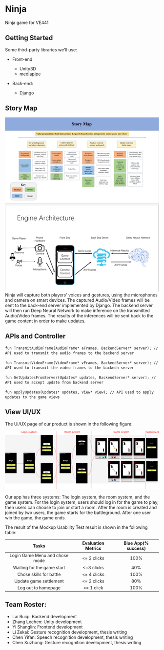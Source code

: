 # Ninja
Ninja game for VE441



## Getting Started

Some third-party libraries we'll use:

- Front-end:

    - Unity3D

    * mediapipe

- Back-end:

    - Django

        

## Story Map
![](assets/story_map.png)
![](assets/engine.png)
Ninja will capture both players' voices and gestures, using the microphones and camera on smart devices. The captured Audio/Video frames will be sent to the back-end server implemented by Django. The backend server will then run Deep Neural Network to make inference on the transmitted Audio/Video frames. The results of the inferences will be sent back to the game content in order to make updates.



## APIs and Controller
```
fun TransmitAudioFrame(AudioFrame* aFrames, BackendServer* server); // API used to transmit the audio frames to the backend server

fun TransmitVideoFrame(VideoFrame* vFrames, BackendServer* server); // API used to transmit the video frames to the backedn server

fun GetUpdatesFromServer(Updates* updates, BackendServer* server); // API used to accept update from backend server

fun applyUpdates(Updates* updates, View* view); // API used to apply updates to the game views
```



## View UI/UX

The UI/UX page of our product is shown in the following figure:

![](assets/Ninja.png)

Our app has three systems: The login system, the room system, and the game system. For the login system,  users should log in for the game to play, then users can choose to join or start a room. After the room is created and joined by two users, the game starts for the battleground. After one user win the game, the game ends.

The result of the Mockup Usability Test result is shown in the following table:

|             Tasks              | Evaluation Metrics | Blue App(% success) |
| :----------------------------: | :----------------: | :-----------------: |
| Login Game Menu and chose mode |    <= 2 clicks     |        100%         |
|   Waiting for the game start   |     <=3 clicks     |         40%         |
|    Chose skills for battle     |    <= 4 clicks     |        100%         |
|     Update game settlement     |    <= 2 clicks     |         80%         |
|      Log out to homepage       |     <= 1 click     |        100%         |



## Team Roster:

- Lai Ruiqi: Backend development
- Zhang Lechen: Unity development
- Yi Shanglin: Frontend development
- Li Zekai: Gesture recognition development, thesis writing
- Chen Yifan: Speech recognition development, thesis writing
- Chen Xuzhong: Gesture recognition development, thesis writing